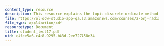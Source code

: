 ```yaml
---
content_type: resource
description: This resource explains the topic discrete ordinate method.
file: https://ol-ocw-studio-app-qa.s3.amazonaws.com/courses/2-58j-radiative-transfer-spring-2006/e4fce5a6c4c89295b83d2ee727458e34_student_lect17.pdf
file_type: application/pdf
resourcetype: Document
title: student_lect17.pdf
uid: e4fce5a6-c4c8-9295-b83d-2ee727458e34
---
```

